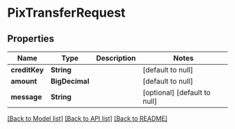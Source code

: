 # PixTransferRequest

## Properties

| Name          | Type           | Description | Notes                        |
|---------------|----------------|-------------|------------------------------|
| **creditKey** | **String**     |             | [default to null]            |
| **amount**    | **BigDecimal** |             | [default to null]            |
| **message**   | **String**     |             | [optional] [default to null] |

[[Back to Model list]](../../README.md#documentation-for-models) [[Back to API list]](../../README.md#documentation-for-api-endpoints) [[Back to README]](../../README.md)


